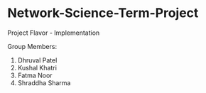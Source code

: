# Network-Science-Term-Project

Project Flavor - Implementation

Group Members:
1) Dhruval Patel
2) Kushal Khatri
3) Fatma Noor
4) Shraddha Sharma
